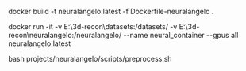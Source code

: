 docker build -t neuralangelo:latest -f Dockerfile-neuralangelo .

docker run -it -v E:\3d-recon\datasets:/datasets/ -v E:\3d-recon\neuralangelo:/neuralangelo/ --name neural_container --gpus all neuralangelo:latest

bash projects/neuralangelo/scripts/preprocess.sh